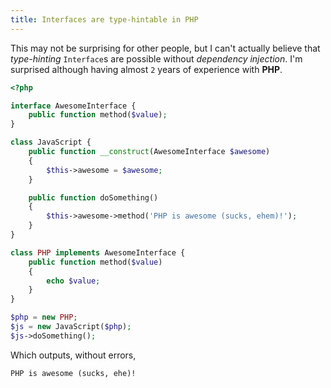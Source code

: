 ```yaml
---
title: Interfaces are type-hintable in PHP
---
```


This may not be surprising for other people, but I can't actually believe that *type-hinting* `Interface`s are possible without *dependency injection*. I'm surprised although having almost `2` years of experience with **PHP**.

```php
<?php

interface AwesomeInterface {
	public function method($value);
}

class JavaScript {
	public function __construct(AwesomeInterface $awesome)
	{
		$this->awesome = $awesome;
	}

	public function doSomething()
	{
		$this->awesome->method('PHP is awesome (sucks, ehem)!');
	}
}

class PHP implements AwesomeInterface {
	public function method($value)
	{
		echo $value;
	}
}

$php = new PHP;
$js = new JavaScript($php);
$js->doSomething();
```

Which outputs, without errors, 

```
PHP is awesome (sucks, ehe)!
```
